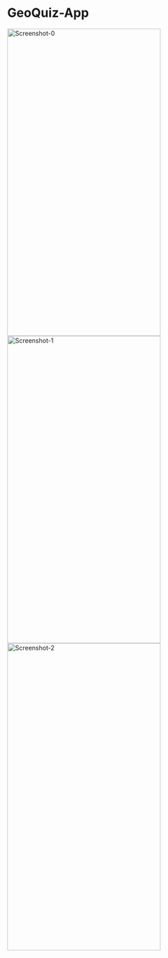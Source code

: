# GeoQuiz-App


 <img src="https://github.com/mdshadab41/GeoQuiz-App/assets/97763170/1ea7a8e7-e20e-4c60-9490-6f5b7519cf73"  alt="Screenshot-0" width="350" height="700">
 <img src="https://github.com/mdshadab41/GeoQuiz-App/assets/97763170/849b29d3-944b-4660-9ab4-5bdb24e7077b"  alt="Screenshot-1" width="350" height="700">
 <img src="https://github.com/mdshadab41/GeoQuiz-App/assets/97763170/aa16b867-360c-4cdf-938c-c221762b1566"  alt="Screenshot-2" width="350" height="700">
 



